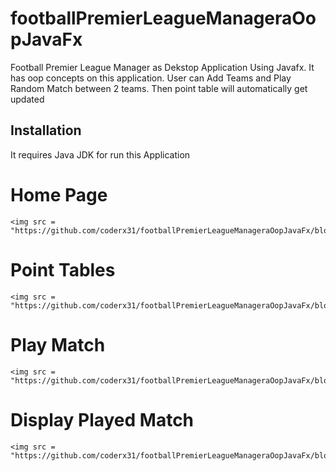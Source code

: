 # footballPremierLeagueManageraOopJavaFx
Football Premier League Manager as Dekstop Application Using Javafx. It has oop concepts on this application. User can Add Teams and Play Random Match between 2 teams.
Then point table will automatically get updated

## Installation
It requires Java JDK for run this Application


# Home Page
```
<img src = "https://github.com/coderx31/footballPremierLeagueManageraOopJavaFx/blob/master/screenshots/home.png">
```

# Point Tables
```
<img src = "https://github.com/coderx31/footballPremierLeagueManageraOopJavaFx/blob/master/screenshots/pointTables.png">
```

# Play Match
```
<img src = "https://github.com/coderx31/footballPremierLeagueManageraOopJavaFx/blob/master/screenshots/playMatch.png">
```

# Display Played Match
```
<img src = "https://github.com/coderx31/footballPremierLeagueManageraOopJavaFx/blob/master/screenshots/displayMatches.png">
```
